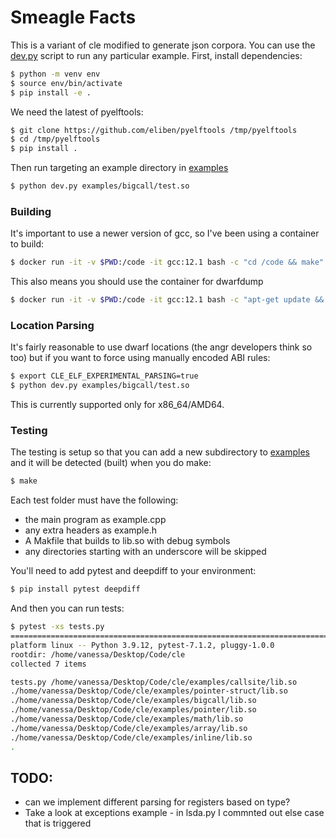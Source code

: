 # Smeagle Facts

This is a variant of cle modified to generate json corpora. You can use the [dev.py](dev.py)
script to run any particular example. First, install dependencies:

```bash
$ python -m venv env
$ source env/bin/activate
$ pip install -e .
```

We need the latest of pyelftools:

```bash
$ git clone https://github.com/eliben/pyelftools /tmp/pyelftools
$ cd /tmp/pyelftools
$ pip install .
```

Then run targeting an example directory in [examples](examples)

```bash
$ python dev.py examples/bigcall/test.so
```

### Building

It's important to use a newer version of gcc, so I've been using a container to build:

```bash
$ docker run -it -v $PWD:/code -it gcc:12.1 bash -c "cd /code && make"
```
This also means you should use the container for dwarfdump

```bash
$ docker run -it -v $PWD:/code -it gcc:12.1 bash -c "apt-get update && apt-get install -y dwarfdump && dwarfdump /code/examples/bigcall/lib.so"
```


### Location Parsing

It's fairly reasonable to use dwarf locations (the angr developers think so too)
but if you want to force using manually encoded ABI rules:

```bash
$ export CLE_ELF_EXPERIMENTAL_PARSING=true
$ python dev.py examples/bigcall/test.so
```

This is currently supported only for x86_64/AMD64.

### Testing

The testing is setup so that you can add a new subdirectory to [examples](examples)
and it will be detected (built) when you do make:

```bash
$ make
```
Each test folder must have the following:

 - the main program as example.cpp
 - any extra headers as example.h
 - A Makfile that builds to lib.so with debug symbols
 - any directories starting with an underscore will be skipped

You'll need to add pytest and deepdiff to your environment:

```bash
$ pip install pytest deepdiff
```
And then you can run tests:

```bash
$ pytest -xs tests.py 
============================================================================ test session starts ============================================================================
platform linux -- Python 3.9.12, pytest-7.1.2, pluggy-1.0.0
rootdir: /home/vanessa/Desktop/Code/cle
collected 7 items                                                                                                                                                           

tests.py /home/vanessa/Desktop/Code/cle/examples/callsite/lib.so
./home/vanessa/Desktop/Code/cle/examples/pointer-struct/lib.so
./home/vanessa/Desktop/Code/cle/examples/bigcall/lib.so
./home/vanessa/Desktop/Code/cle/examples/pointer/lib.so
./home/vanessa/Desktop/Code/cle/examples/math/lib.so
./home/vanessa/Desktop/Code/cle/examples/array/lib.so
./home/vanessa/Desktop/Code/cle/examples/inline/lib.so
.
```

## TODO:

 - can we implement different parsing for registers based on type?
 - Take a look at exceptions example - in lsda.py I commnted out else case that is triggered
